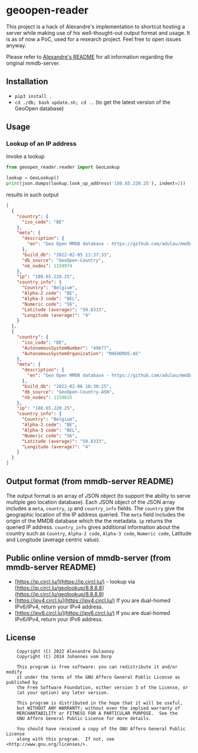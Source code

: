 # geoopen-reader

This project is a hack of Alexandre's implementation to shortcut hosting a server while making use of his well-thought-out output format and usage. It is as of now a PoC, used for a research project. Feel free to open issues anyway.

Please refer to [Alexandre's README](https://github.com/adulau/mmdb-server) for all information regarding the original mmdb-server.

## Installation

- `pip3 install .`
- `cd ./db; bash update.sh; cd ..` (to get the latest version of the GeoOpen database)

## Usage

### Lookup of an IP address

Invoke a lookup

```python
from geoopen_reader.reader import GeoLookup

lookup = GeoLookup()
print(json.dumps(lookup.look_up_address('188.65.220.25'), indent=2))
```

results in such output

```json
[
  {
    "country": {
      "iso_code": "BE"
    },
    "meta": {
      "description": {
        "en": "Geo Open MMDB database - https://github.com/adulau/mmdb-server"
      },
      "build_db": "2022-02-05 11:37:33",
      "db_source": "GeoOpen-Country",
      "nb_nodes": 1159974
    },
    "ip": "188.65.220.25",
    "country_info": {
      "Country": "Belgium",
      "Alpha-2 code": "BE",
      "Alpha-3 code": "BEL",
      "Numeric code": "56",
      "Latitude (average)": "50.8333",
      "Longitude (average)": "4"
    }
  },
  {
    "country": {
      "iso_code": "BE",
      "AutonomousSystemNumber": "49677",
      "AutonomousSystemOrganization": "MAEHDROS-AS"
    },
    "meta": {
      "description": {
        "en": "Geo Open MMDB database - https://github.com/adulau/mmdb-server"
      },
      "build_db": "2022-02-06 10:30:25",
      "db_source": "GeoOpen-Country-ASN",
      "nb_nodes": 1159815
    },
    "ip": "188.65.220.25",
    "country_info": {
      "Country": "Belgium",
      "Alpha-2 code": "BE",
      "Alpha-3 code": "BEL",
      "Numeric code": "56",
      "Latitude (average)": "50.8333",
      "Longitude (average)": "4"
    }
  }
]
```

## Output format (from mmdb-server README)

The output format is an array of JSON object (to support the ability to serve multiple geo location database).  Each JSON object of the JSON array includes a `meta`, `country`, `ip` and `country_info` fields. The `country` give the geographic location of the IP address queried. The `meta` field includes the origin of the MMDB database which the the metadata. `ip` returns the queried IP address. `country_info` gives additional information about the country such as `Country`, `Alpha-2 code`, `Alpha-3 code`, `Numeric code`, Latitude and Longitude (average centric value).

## Public online version of mmdb-server (from mmdb-server README)

- [https://ip.circl.lu/](https://ip.circl.lu/) - lookup via [https://ip.circl.lu/geolookup/8.8.8.8](https://ip.circl.lu/geolookup/8.8.8.8)
- [https://ipv4.circl.lu](https://ipv4.circl.lu/) If you are dual-homed IPv6/IPv4, return your IPv4 address. 
- [https://ipv6.circl.lu](https://ipv6.circl.lu/) If you are dual-homed IPv6/IPv4, return your IPv6 address. 

## License

```
    Copyright (C) 2022 Alexandre Dulaunoy 
    Copyright (C) 2024 Johannes vom Dorp

    This program is free software: you can redistribute it and/or modify
    it under the terms of the GNU Affero General Public License as published by
    the Free Software Foundation, either version 3 of the License, or
    (at your option) any later version.

    This program is distributed in the hope that it will be useful,
    but WITHOUT ANY WARRANTY; without even the implied warranty of
    MERCHANTABILITY or FITNESS FOR A PARTICULAR PURPOSE.  See the
    GNU Affero General Public License for more details.

    You should have received a copy of the GNU Affero General Public License
    along with this program.  If not, see <http://www.gnu.org/licenses/>.
```
